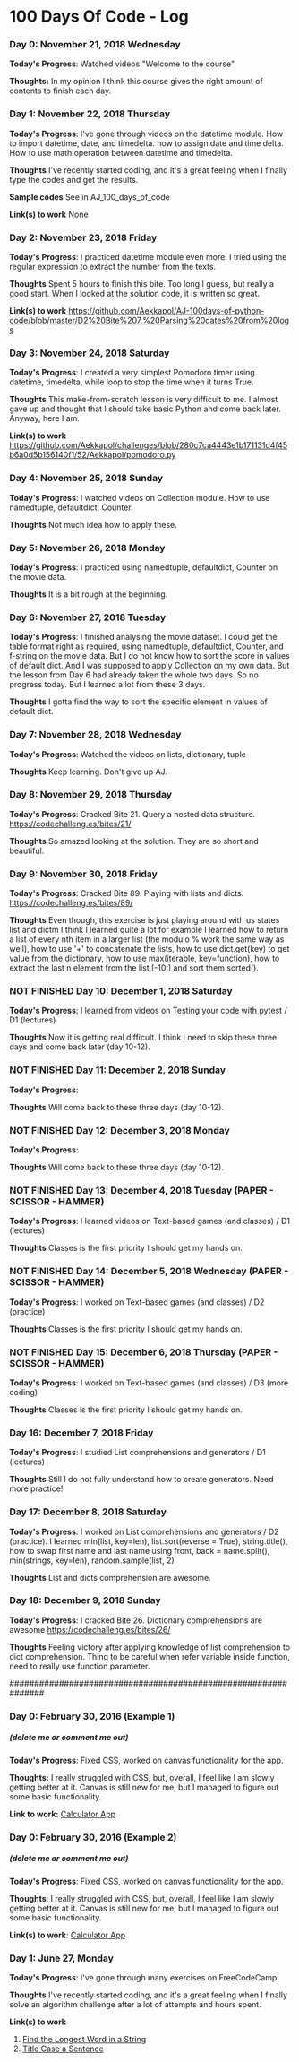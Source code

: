 # 100 Days Of Code - Log

### Day 0: November 21, 2018 Wednesday

**Today's Progress**: Watched videos "Welcome to the course"

**Thoughts:** In my opinion I think this course gives the right amount of contents to finish each day. 


### Day 1: November 22, 2018 Thursday

**Today's Progress**: I've gone through videos on the datetime module. How to import datetime, date, and timedelta. how to assign date and time delta. How to use math operation between datetime and timedelta.

**Thoughts** I've recently started coding, and it's a great feeling when I finally type the codes and get the results.

**Sample codes**
See in AJ_100_days_of_code

**Link(s) to work**
None


### Day 2: November 23, 2018 Friday

**Today's Progress**: I practiced datetime module even more. I tried using the regular expression to extract the number from the texts.

**Thoughts** Spent 5 hours to finish this bite. Too long I guess, but really a good start. When I looked at the solution code, it is written so great.

**Link(s) to work**
https://github.com/Aekkapol/AJ-100days-of-python-code/blob/master/D2%20Bite%207.%20Parsing%20dates%20from%20logs


### Day 3: November 24, 2018 Saturday

**Today's Progress**: I created a very simplest Pomodoro timer using datetime, timedelta, while loop to stop the time when it turns True.

**Thoughts** This make-from-scratch lesson is very difficult to me. I almost gave up and thought that I should take basic Python and come back later. Anyway, here I am.

**Link(s) to work**
https://github.com/Aekkapol/challenges/blob/280c7ca4443e1b171131d4f45b6a0d5b156140f1/52/Aekkapol/pomodoro.py

### Day 4: November 25, 2018 Sunday

**Today's Progress**: I watched videos on Collection module. How to use namedtuple, defaultdict, Counter.

**Thoughts** Not much idea how to apply these.

### Day 5: November 26, 2018 Monday

**Today's Progress**: I practiced using namedtuple, defaultdict, Counter on the movie data.

**Thoughts** It is a bit rough at the beginning.


### Day 6: November 27, 2018 Tuesday

**Today's Progress**: I finished analysing the movie dataset. I could get the table format right as required, using namedtuple, defaultdict, Counter, and f-string on the movie data. But I do not know how to sort the score in values of default dict.  And I was supposed to apply Collection on my own data. But the lesson from Day 6 had already taken the whole two days. So no progress today. But I learned a lot from these 3 days.

**Thoughts** I gotta find the way to sort the specific element in values of default dict.


### Day 7: November 28, 2018 Wednesday

**Today's Progress**: Watched the videos on lists, dictionary, tuple

**Thoughts** Keep learning. Don't give up AJ.

### Day 8: November 29, 2018 Thursday

**Today's Progress**: Cracked Bite 21. Query a nested data structure. https://codechalleng.es/bites/21/

**Thoughts** So amazed looking at the solution. They are so short and beautiful.

### Day 9: November 30, 2018 Friday

**Today's Progress**: Cracked Bite 89. Playing with lists and dicts. https://codechalleng.es/bites/89/

**Thoughts** Even though, this exercise is just playing around with us states list and dictm I think I learned quite a lot for example I learned how to return a list of every nth item in a larger list (the modulo % work the same way as well), how to use '+' to concatenate the lists, how to use dict.get(key) to get value from the dictionary, how to use max(iterable, key=function), how to extract the last n element from the list [-10:] and sort them sorted().

### NOT FINISHED Day 10: December 1, 2018 Saturday

**Today's Progress**: I learned from videos on Testing your code with pytest / D1 (lectures) 

**Thoughts** Now it is getting real difficult. I think I need to skip these three days and come back later (day 10-12).

### NOT FINISHED Day 11: December 2, 2018 Sunday

**Today's Progress**:  

**Thoughts** Will come back to these three days (day 10-12).

### NOT FINISHED Day 12: December 3, 2018 Monday

**Today's Progress**:  

**Thoughts** Will come back to these three days (day 10-12).

### NOT FINISHED Day 13: December 4, 2018 Tuesday (PAPER - SCISSOR - HAMMER)

**Today's Progress**:  I learned videos on Text-based games (and classes) / D1 (lectures)  

**Thoughts** Classes is the first priority I should get my hands on.

### NOT FINISHED Day 14: December 5, 2018 Wednesday (PAPER - SCISSOR - HAMMER)

**Today's Progress**:  I worked on Text-based games (and classes) / D2 (practice)  

**Thoughts** Classes is the first priority I should get my hands on.

### NOT FINISHED Day 15: December 6, 2018 Thursday (PAPER - SCISSOR - HAMMER)

**Today's Progress**: I worked on Text-based games (and classes) / D3 (more coding)  

**Thoughts** Classes is the first priority I should get my hands on.
 
### Day 16: December 7, 2018 Friday

**Today's Progress**: I studied List comprehensions and generators / D1 (lectures)  

**Thoughts** Still I do not fully understand how to create generators. Need more practice!


### Day 17: December 8, 2018 Saturday

**Today's Progress**: I worked on List comprehensions and generators / D2 (practice). I learned min(list, key=len), list.sort(reverse = True), string.title(), how to swap first name and last name using front, back = name.split(), min(strings, key=len), random.sample(list, 2)   

**Thoughts** List and dicts comprehension are awesome.

### Day 18: December 9, 2018 Sunday

**Today's Progress**: I cracked Bite 26. Dictionary comprehensions are awesome https://codechalleng.es/bites/26/   

**Thoughts** Feeling victory after applying knowledge of list comprehension to dict comprehension. Thing to be careful when refer variable inside function, need to really use function parameter.


###############################################################
### Day 0: February 30, 2016 (Example 1)
##### (delete me or comment me out)

**Today's Progress**: Fixed CSS, worked on canvas functionality for the app.

**Thoughts:** I really struggled with CSS, but, overall, I feel like I am slowly getting better at it. Canvas is still new for me, but I managed to figure out some basic functionality.

**Link to work:** [Calculator App](http://www.example.com)

### Day 0: February 30, 2016 (Example 2)
##### (delete me or comment me out)

**Today's Progress**: Fixed CSS, worked on canvas functionality for the app.

**Thoughts**: I really struggled with CSS, but, overall, I feel like I am slowly getting better at it. Canvas is still new for me, but I managed to figure out some basic functionality.

**Link(s) to work**: [Calculator App](http://www.example.com)


### Day 1: June 27, Monday

**Today's Progress**: I've gone through many exercises on FreeCodeCamp.

**Thoughts** I've recently started coding, and it's a great feeling when I finally solve an algorithm challenge after a lot of attempts and hours spent.

**Link(s) to work**
1. [Find the Longest Word in a String](https://www.freecodecamp.com/challenges/find-the-longest-word-in-a-string)
2. [Title Case a Sentence](https://www.freecodecamp.com/challenges/title-case-a-sentence)
